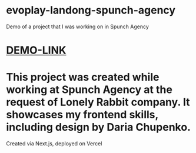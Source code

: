 # evoplay-landong-spunch-agency
Demo of a project that I was working on in Spunch Agency

# [DEMO-LINK](https://evoplay-landong-spunch-agency.vercel.app/)

# This project was created while working at Spunch Agency at the request of Lonely Rabbit company. It showcases my frontend skills, including design by Daria Chupenko.

Created via Next.js, deployed on Vercel
